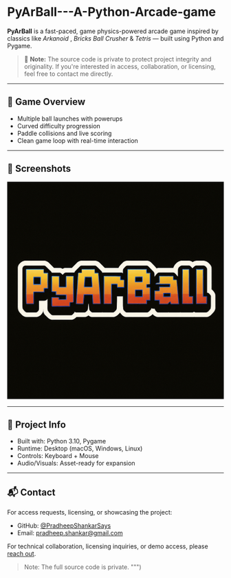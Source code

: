 # PyArBall---A-Python-Arcade-game

**PyArBall** is a fast-paced, game physics-powered arcade game inspired by classics like *Arkanoid* , *Bricks Ball Crusher*  & *Tetris* — built using Python and Pygame.

> 🚫 **Note:** The source code is private to protect project integrity and originality. If you're interested in access, collaboration, or licensing, feel free to contact me directly.

---

## 🧠 Game Overview

- Multiple ball launches with powerups
- Curved difficulty progression
- Paddle collisions and live scoring
- Clean game loop with real-time interaction

---

## 📸 Screenshots

![Game Logo](PyArBall_logo.png)

---

## 📄 Project Info

- Built with: Python 3.10, Pygame
- Runtime: Desktop (macOS, Windows, Linux)
- Controls: Keyboard + Mouse
- Audio/Visuals: Asset-ready for expansion

---

## 📬 Contact

For access requests, licensing, or showcasing the project:
- GitHub: [@PradheepShankarSays](https://github.com/PradheepShankarSays)
- Email: pradheep.shankar@gmail.com

For technical collaboration, licensing inquiries, or demo access, please [reach out](mailto:pradheep.shankar@gmail.com).

> Note: The full source code is private.
""")
